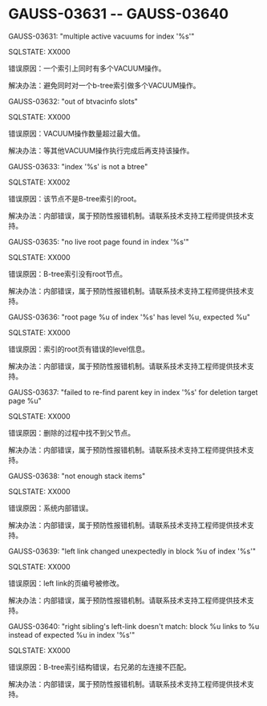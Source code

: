 # GAUSS-03631 -- GAUSS-03640<a name="ZH-CN_TOPIC_0302073628"></a>

GAUSS-03631: "multiple active vacuums for index '%s'"

SQLSTATE: XX000

错误原因：一个索引上同时有多个VACUUM操作。

解决办法：避免同时对一个b-tree索引做多个VACUUM操作。

GAUSS-03632: "out of btvacinfo slots"

SQLSTATE: XX000

错误原因：VACUUM操作数量超过最大值。

解决办法：等其他VACUUM操作执行完成后再支持该操作。

GAUSS-03633: "index '%s' is not a btree"

SQLSTATE: XX002

错误原因：该节点不是B-tree索引的root。

解决办法：内部错误，属于预防性报错机制。请联系技术支持工程师提供技术支持。

GAUSS-03635: "no live root page found in index '%s'"

SQLSTATE: XX000

错误原因：B-tree索引没有root节点。

解决办法：内部错误，属于预防性报错机制。请联系技术支持工程师提供技术支持。

GAUSS-03636: "root page %u of index '%s' has level %u, expected %u"

SQLSTATE: XX000

错误原因：索引的root页有错误的level信息。

解决办法：内部错误，属于预防性报错机制。请联系技术支持工程师提供技术支持。

GAUSS-03637: "failed to re-find parent key in index '%s' for deletion target page %u"

SQLSTATE: XX000

错误原因：删除的过程中找不到父节点。

解决办法：内部错误，属于预防性报错机制。请联系技术支持工程师提供技术支持。

GAUSS-03638: "not enough stack items"

SQLSTATE: XX000

错误原因：系统内部错误。

解决办法：内部错误，属于预防性报错机制。请联系技术支持工程师提供技术支持。

GAUSS-03639: "left link changed unexpectedly in block %u of index '%s'"

SQLSTATE: XX000

错误原因：left link的页编号被修改。

解决办法：内部错误，属于预防性报错机制。请联系技术支持工程师提供技术支持。

GAUSS-03640: "right sibling's left-link doesn't match: block %u links to %u instead of expected %u in index '%s'"

SQLSTATE: XX000

错误原因：B-tree索引结构错误，右兄弟的左连接不匹配。

解决办法：内部错误，属于预防性报错机制。请联系技术支持工程师提供技术支持。
